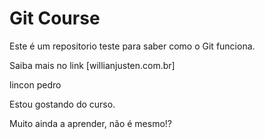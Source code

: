# Git Course


Este é um repositorio teste para saber como o Git funciona.

Saiba mais no link [willianjusten.com.br]





lincon 
pedro

Estou gostando do curso.

Muito ainda a aprender, não é mesmo!?

